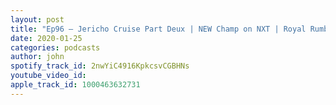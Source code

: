 ```yaml
---
layout: post
title: "Ep96 – Jericho Cruise Part Deux | NEW Champ on NXT | Royal Rumble & Worlds Collide Predictions"
date: 2020-01-25
categories: podcasts
author: john
spotify_track_id: 2nwYiC4916KpkcsvCGBHNs
youtube_video_id: 
apple_track_id: 1000463632731
---
```

